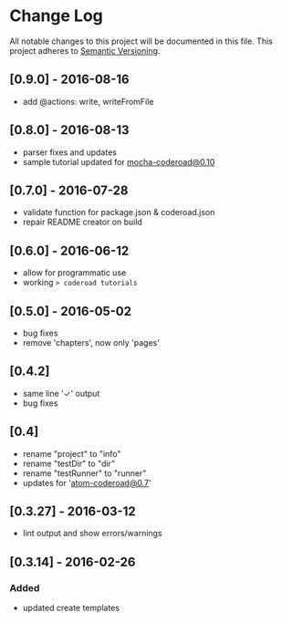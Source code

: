 # Change Log
All notable changes to this project will be documented in this file.
This project adheres to [Semantic Versioning](http://semver.org/).

## [0.9.0] - 2016-08-16
- add @actions: write, writeFromFile

## [0.8.0] - 2016-08-13
- parser fixes and updates
- sample tutorial updated for mocha-coderoad@0.10

## [0.7.0] - 2016-07-28
- validate function for package.json & coderoad.json
- repair README creator on build

## [0.6.0] - 2016-06-12
- allow for programmatic use
- working `> coderoad tutorials`

## [0.5.0] - 2016-05-02
- bug fixes
- remove 'chapters', now only 'pages'

## [0.4.2]
- same line '✓' output
- bug fixes

## [0.4]
- rename "project" to "info"
- rename "testDir" to "dir"
- rename "testRunner" to "runner"
- updates for 'atom-coderoad@0.7'

## [0.3.27] - 2016-03-12
- lint output and show errors/warnings

## [0.3.14] - 2016-02-26
### Added
- updated create templates
